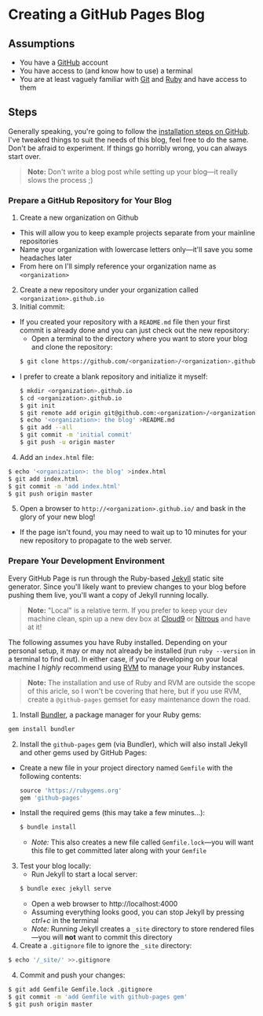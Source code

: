 # Creating a GitHub Pages Blog

## Assumptions

* You have a [GitHub](https://github.com/) account
* You have access to (and know how to use) a terminal
* You are at least vaguely familiar with [Git](https://git-scm.com/) and
  [Ruby](https://www.ruby-lang.org/) and have access to them

## Steps

Generally speaking, you're going to follow the
[installation steps on GitHub](https://pages.github.com/). I've tweaked things
to suit the needs of this blog, feel free to do the same. Don't be afraid to
experiment. If things go horribly wrong, you can always start over.

> **Note:** Don't write a blog post while setting up your blog—it really slows
  the process ;)

### Prepare a GitHub Repository for Your Blog

1. Create a new organization on Github
  * This will allow you to keep example projects separate from your mainline
    repositories
  * Name your organization with lowercase letters only—it'll save you some
    headaches later
  * From here on I'll simply reference your organization name as
    `<organization>`
2. Create a new repository under your organization called
  `<organization>.github.io`
3. Initial commit:
  * If you created your repository with a `README.md` file then your first
  commit is already done and you can just check out the new repository:
    * Open a terminal to the directory where you want to store your blog and
    clone the repository:
    ```sh
    $ git clone https://github.com/<organization>/<organization>.github.io
    ```
  * I prefer to create a blank repository and initialize it myself:
    ```sh
    $ mkdir <organization>.github.io
    $ cd <organization>.github.io
    $ git init
    $ git remote add origin git@github.com:<organization>/<organization>.github.io.git
    $ echo '<organization>: the blog' >README.md
    $ git add --all
    $ git commit -m 'initial commit'
    $ git push -u origin master
    ```
4. Add an `index.html` file:
  ```sh
  $ echo '<organization>: the blog' >index.html
  $ git add index.html
  $ git commit -m 'add index.html'
  $ git push origin master
  ```
5. Open a browser to `http://<organization>.github.io/` and bask in the glory of
  your new blog!
  * If the page isn't found, you may need to wait up to 10 minutes for your
    new repository to propagate to the web server.

### Prepare Your Development Environment

Every GitHub Page is run through the Ruby-based [Jekyll](http://jekyllrb.com/)
static site generator. Since you'll likely want to preview changes to your blog
before pushing them live, you'll want a copy of Jekyll running locally.

> **Note:** "Local" is a relative term. If you prefer to keep your dev machine
> clean, spin up a new dev box at [Cloud9](https://c9.io/) or
> [Nitrous](https://www.nitrous.io/) and have at it!

The following assumes you have Ruby installed. Depending on your personal setup,
it may or may not already be installed (run `ruby --version` in a terminal to
find out). In either case, if you're developing on your local machine I *highly*
recommend using [RVM](https://rvm.io/) to manage your Ruby instances.

> **Note:** The installation and use of Ruby and RVM are outside the scope of
> this aricle, so I won't be covering that here, but if you use RVM, create a
> `@github-pages` gemset for easy maintenance down the road.

1. Install [Bundler](http://bundler.io/), a package manager for your Ruby gems:
  ```sh
  gem install bundler
  ```
2. Install the `github-pages` gem (via Bundler), which will also install Jekyll
  and other gems used by GitHub Pages:
  * Create a new file in your project directory named `Gemfile` with the
    following contents:
    ```ruby
    source 'https://rubygems.org'
    gem 'github-pages'
    ```
  * Install the required gems (this may take a few minutes...):
    ```sh
    $ bundle install
    ```
    * *Note:* This also creates a new file called `Gemfile.lock`—you will want
      this file to get committed later along with your `Gemfile`
3. Test your blog locally:
    * Run Jekyll to start a local server:
    ```sh
    $ bundle exec jekyll serve
    ```
    * Open a web browser to http://localhost:4000
    * Assuming everything looks good, you can stop Jekyll by pressing *ctrl+c*
      in the terminal
    * *Note:* Running Jekyll creates a `_site` directory to store rendered
      files—you will **not** want to commit this directory
4. Create a `.gitignore` file to ignore the `_site` directory:
  ```sh
  $ echo '/_site/' >>.gitignore
  ```
4. Commit and push your changes:
  ```sh
  $ git add Gemfile Gemfile.lock .gitignore
  $ git commit -m 'add Gemfile with github-pages gem'
  $ git push origin master
  ```
